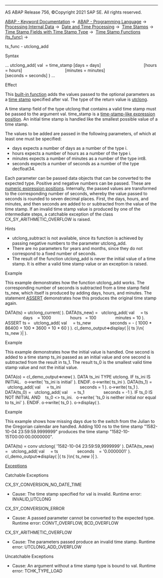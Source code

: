   

* * *

AS ABAP Release 756, ©Copyright 2021 SAP SE. All rights reserved.

[ABAP - Keyword Documentation](javascript:call_link\('abenabap.htm'\)) →  [ABAP - Programming Language](javascript:call_link\('abenabap_reference.htm'\)) →  [Processing Internal Data](javascript:call_link\('abenabap_data_working.htm'\)) →  [Date and Time Processing](javascript:call_link\('abendate_time_processing.htm'\)) →  [Time Stamps](javascript:call_link\('abentime_stamps.htm'\)) →  [Time Stamp Fields with Time Stamp Type](javascript:call_link\('abenutclong.htm'\)) →  [Time Stamp Functions (ts\_func)](javascript:call_link\('abentimestamp_functions.htm'\)) → 

ts\_func - utclong\_add

Syntax

... utclong\_add( val  = time\_stamp \[days = days\]
                                   \[hours = hours\]
                                   \[minutes = minutes\]
                                   \[seconds = seconds\] ) ...

Effect

This [built-in function](javascript:call_link\('abenbuilt_in_functions.htm'\)) adds the values passed to the optional parameters as a [time stamp](javascript:call_link\('abentime_stamp_glosry.htm'\) "Glossary Entry") specified after val. The type of the return value is [utclong](javascript:call_link\('abenbuiltin_types_date_time.htm'\)).

A time stamp field of the type utclong that contains a valid time stamp must be passed to the argument val. time\_stamp is a [time-stamp-like expression position](javascript:call_link\('abentimestamp_like_expr_pos_glosry.htm'\) "Glossary Entry"). An initial time stamp is handled like the smallest possible value of a time stamp.

The values to be added are passed in the following parameters, of which at least one must be specified:

-   days expects a number of days as a number of the type i.
-   hours expects a number of hours as a number of the type i.
-   minutes expects a number of minutes as a number of the type int8.
-   seconds expects a number of seconds as a number of the type decfloat34.

Each parameter can be passed data objects that can be converted to the expected type. Positive and negative numbers can be passed. These are [numeric expression positions](javascript:call_link\('abennumerical_expr_position_glosry.htm'\) "Glossary Entry"). Internally, the passed values are transformed to the corresponding number of seconds, whereby the value passed to seconds is rounded to seven decimal places. First, the days, hours, and minutes, and then seconds are added to or subtracted from the value of the time stamp. If an invalid time stamp value is produced by one of the intermediate steps, a catchable exception of the class CX\_SY\_ARITHMETIC\_OVERFLOW is raised.

Hints

-   utclong\_subtract is not available, since its function is achieved by passing negative numbers to the parameter utclong\_add.
-   There are no parameters for years and months, since they do not correspond to a fixed number of seconds.
-   The result of the function utclong\_add is never the initial value of a time stamp. It is either a valid time stamp value or an exception is raised.

Example

This example demonstrates how the function utclong\_add works. The corresponding number of seconds is subtracted from a time stamp field ts\_new, which itself is produced by adding days, hours, and minutes. The statement [ASSERT](javascript:call_link\('abapassert.htm'\)) demonstrates how this produces the original time stamp again.

DATA(ts) = utclong\_current( ).
DATA(ts\_new) =
  utclong\_add( val     = ts
               days    = 1000
               hours   = 100
               minutes = 10 ).
ASSERT ts =
  utclong\_add( val     = ts\_new
               seconds = - ( 1000 \* 86400 + 100 \* 3600 + 10 \* 60 ) ).
cl\_demo\_output=>display( |{ ts }\\n{ ts\_new }| ).

Example

This example demonstrates how the initial value is handled. One second is added to a time stamp ts\_ini passed as an initial value and one second is subtracted from the result in ts\_1. The result ts\_0 is the smallest valid time stamp value and not the initial value.

DATA(o) = cl\_demo\_output=>new( ).
DATA ts\_ini TYPE utclong.
IF ts\_ini IS INITIAL.
  o->write( 'ts\_ini is initial' ).
ENDIF.
o->write( ts\_ini ).
DATA(ts\_1) =
  utclong\_add( val     = ts\_ini
               seconds = 1 ).
o->write( ts\_1 ).
DATA(ts\_0) =
  utclong\_add( val     = ts\_1
               seconds = -1 ).
IF ts\_0 IS NOT INITIAL AND
   ts\_0 <> ts\_ini.
  o->write( 'ts\_0 is neither initial nor equal to ts\_ini' ).
ENDIF.
o->write( ts\_0 ).
o->display( ).

Example

This example shows how missing days due to the switch from the Julian to the Gregorian calendar are handled. Adding 100 ns to the time stamp "1582-10-04 23:59:59.9999999" produces the time stamp "1582-10-15T00:00:00.0000000".

DATA(ts) = conv utclong( '1582-10-04 23:59:59,9999999' ).
DATA(ts\_new) =
  utclong\_add( val     = ts
               seconds    = '0.0000001' ).
cl\_demo\_output=>display( |{ ts }\\n{ ts\_new }| ).

[Exceptions](javascript:call_link\('abenabap_language_exceptions.htm'\))

Catchable Exceptions

CX\_SY\_CONVERSION\_NO\_DATE\_TIME

-   Cause: The time stamp specified for val is invalid.
    Runtime error: INVALID\_UTCLONG

CX\_SY\_CONVERSION\_ERROR

-   Cause: A passed parameter cannot be converted to the expected type.
    Runtime error: CONVT\_OVERFLOW, BCD\_OVERFLOW

CX\_SY\_ARITHMETIC\_OVERFLOW

-   Cause: The parameters passed produce an invalid time stamp.
    Runtime error: UTCLONG\_ADD\_OVERFLOW

Uncatchable Exceptions

-   Cause: An argument without a time stamp type is bound to val.
    Runtime error: TCHK\_TYPE\_LOAD